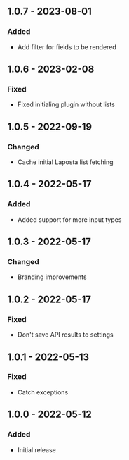 ## 1.0.7 - 2023-08-01

### Added
- Add filter for fields to be rendered

## 1.0.6 - 2023-02-08

### Fixed
- Fixed initialing plugin without lists

## 1.0.5 - 2022-09-19

### Changed
- Cache initial Laposta list fetching

## 1.0.4 - 2022-05-17

### Added
- Added support for more input types

## 1.0.3 - 2022-05-17

### Changed
- Branding improvements

## 1.0.2 - 2022-05-17

### Fixed
- Don't save API results to settings

## 1.0.1 - 2022-05-13

### Fixed
- Catch exceptions

## 1.0.0 - 2022-05-12

### Added
- Initial release
